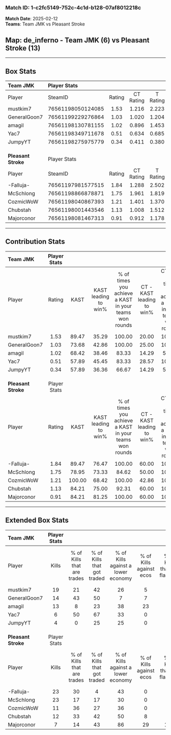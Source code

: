 ### Match ID: 1-c2fc5149-752c-4c1d-b128-07af8012218c  
**Match Date**: 2025-02-12  
**Teams**: Team JMK vs Pleasant Stroke  

## **Map**: de_inferno - Team JMK (6) vs Pleasant Stroke (13)  
---  

## Box Stats  

| **Team JMK**        | Player Stats      |        |           |          |        |       |       |         |        |      |     |
| :- | :- | :-: | :-: | :-: | :-: | :-: | :-: | :-: | :-: | :-: | :-: |
| Player              | SteamID           | Rating | CT Rating | T Rating |  KAST  |  ADR  | Kills | Assists | Deaths | K/D  | HS% |
| mustkim7            | 76561198050124085 |  1.53  |   1.216   |  2.223   | 89.47  | 101.1 |  19   |    4    |   14   | 1.36 | 57  |
| GeneralGoon7        | 76561199229276864 |  1.03  |   1.020   |  1.204   | 73.68  | 76.5  |  14   |    5    |   17   | 0.82 | 42  |
| amagil              | 76561198130781155 |  1.02  |   0.896   |  1.453   | 68.42  | 84.3  |  13   |    3    |   15   | 0.87 | 46  |
| Yac7                | 76561198349711678 |  0.51  |   0.634   |  0.685   | 57.89  | 51.6  |   6   |    7    |   16   | 0.38 | 33  |
| JumpyYT             | 76561198275975779 |  0.34  |   0.411   |  0.380   | 57.89  | 26.7  |   4   |    2    |   15   | 0.27 | 50  |
|                     |                   |        |           |          |        |       |       |         |        |      |     |
|                     |                   |        |           |          |        |       |       |         |        |      |     |
|                     |                   |        |           |          |        |       |       |         |        |      |     |
| **Pleasant Stroke** | Player Stats      |        |           |          |        |       |       |         |        |      |     |
| Player              | SteamID           | Rating | CT Rating | T Rating |  KAST  |  ADR  | Kills | Assists | Deaths | K/D  | HS% |
| -Falluja-           | 76561197981577515 |  1.84  |   1.288   |  2.502   | 89.47  | 108.0 |  23   |    2    |   10   | 2.30 | 34  |
| McSchlong           | 76561198866878871 |  1.75  |   1.961   |  1.819   | 78.95  | 121.3 |  23   |    3    |   12   | 1.92 | 56  |
| CozmicWoW           | 76561198040867393 |  1.21  |   1.401   |  1.370   | 100.00 | 69.7  |  11   |    7    |   12   | 0.92 | 54  |
| Chubstah            | 76561198001443546 |  1.13  |   1.008   |  1.512   | 84.21  | 76.8  |  12   |   10    |   14   | 0.86 | 66  |
| Majorconor          | 76561198081467313 |  0.91  |   0.912   |  1.178   | 84.21  | 46.8  |   7   |    4    |   9    | 0.78 | 28  |
---  

## Contribution Stats  

| **Team JMK**        | Player Stats |        |                      |                                                        |                           |                                                             |                          |                                                            |
| :- | :-: | :-: | :-: | :-: | :-: | :-: | :-: | :-: |
| Player              |    Rating    |  KAST  | KAST leading to win% | % of times you achieve a KAST in your teams won rounds | CT - KAST leading to win% | CT - % of times you achieve a KAST in your teams won rounds | T - KAST leading to win% | T - % of times you achieve a KAST in your teams won rounds |
| mustkim7            |     1.53     | 89.47  |        35.29         |                         100.00                         |           20.00           |                           100.00                            |          57.14           |                           100.00                           |
| GeneralGoon7        |     1.03     | 73.68  |        42.86         |                         100.00                         |           25.00           |                           100.00                            |          66.67           |                           100.00                           |
| amagil              |     1.02     | 68.42  |        38.46         |                         83.33                          |           14.29           |                            50.00                            |          66.67           |                           100.00                           |
| Yac7                |     0.51     | 57.89  |        45.45         |                         83.33                          |           28.57           |                           100.00                            |          75.00           |                           75.00                            |
| JumpyYT             |     0.34     | 57.89  |        36.36         |                         66.67                          |           14.29           |                            50.00                            |          75.00           |                           75.00                            |
|                     |              |        |                      |                                                        |                           |                                                             |                          |                                                            |
|                     |              |        |                      |                                                        |                           |                                                             |                          |                                                            |
|                     |              |        |                      |                                                        |                           |                                                             |                          |                                                            |
| **Pleasant Stroke** | Player Stats |        |                      |                                                        |                           |                                                             |                          |                                                            |
| Player              |    Rating    |  KAST  | KAST leading to win% | % of times you achieve a KAST in your teams won rounds | CT - KAST leading to win% | CT - % of times you achieve a KAST in your teams won rounds | T - KAST leading to win% | T - % of times you achieve a KAST in your teams won rounds |
| -Falluja-           |     1.84     | 89.47  |        76.47         |                         100.00                         |           60.00           |                           100.00                            |          83.33           |                           100.00                           |
| McSchlong           |     1.75     | 78.95  |        73.33         |                         84.62                          |           50.00           |                           100.00                            |          88.89           |                           80.00                            |
| CozmicWoW           |     1.21     | 100.00 |        68.42         |                         100.00                         |           42.86           |                           100.00                            |          83.33           |                           100.00                           |
| Chubstah            |     1.13     | 84.21  |        75.00         |                         92.31                          |           60.00           |                           100.00                            |          81.82           |                           90.00                            |
| Majorconor          |     0.91     | 84.21  |        81.25         |                         100.00                         |           60.00           |                           100.00                            |          90.91           |                           100.00                           |
---  

## Extended Box Stats  

| **Team JMK**        | Player Stats |                            |                            |                                    |                         |                              |                                 |        |                             |                                     |                          |                               |                            |
| :- | :-: | :-: | :-: | :-: | :-: | :-: | :-: | :-: | :-: | :-: | :-: | :-: | :-: |
| Player              |    Kills     | % of Kills that are trades | % of Kills that got traded | % of Kills against a lower economy | % of Kills against ecos | % of Kills that are flawless | % of Kills that are close duels | Deaths | % of Deaths that get traded | % of Deaths against a lower economy | % of Deaths against ecos | % of Deaths that are flawless | % of Deaths that are close |
| mustkim7            |      19      |             21             |             42             |                 26                 |            5            |              79              |               11                |   14   |             21              |                 21                  |            7             |              57               |             7              |
| GeneralGoon7        |      14      |             43             |             50             |                 7                  |            7            |              57              |               14                |   17   |             12              |                 18                  |            6             |              71               |             6              |
| amagil              |      13      |             8              |             23             |                 38                 |           23            |              77              |                0                |   15   |             20              |                  7                  |            0             |              67               |             20             |
| Yac7                |      6       |             50             |             67             |                 33                 |            0            |              67              |                0                |   16   |             31              |                 13                  |            0             |              63               |             0              |
| JumpyYT             |      4       |             0              |             25             |                 25                 |            0            |              50              |               25                |   15   |             13              |                 27                  |            7             |              67               |             7              |
|                     |              |                            |                            |                                    |                         |                              |                                 |        |                             |                                     |                          |                               |                            |
|                     |              |                            |                            |                                    |                         |                              |                                 |        |                             |                                     |                          |                               |                            |
|                     |              |                            |                            |                                    |                         |                              |                                 |        |                             |                                     |                          |                               |                            |
| **Pleasant Stroke** | Player Stats |                            |                            |                                    |                         |                              |                                 |        |                             |                                     |                          |                               |                            |
| Player              |    Kills     | % of Kills that are trades | % of Kills that got traded | % of Kills against a lower economy | % of Kills against ecos | % of Kills that are flawless | % of Kills that are close duels | Deaths | % of Deaths that get traded | % of Deaths against a lower economy | % of Deaths against ecos | % of Deaths that are flawless | % of Deaths that are close |
| -Falluja-           |      23      |             30             |             4              |                 43                 |            0            |              39              |                9                |   10   |             60              |                 10                  |            0             |              70               |             20             |
| McSchlong           |      23      |             17             |             17             |                 30                 |            0            |              74              |               13                |   12   |             33              |                 25                  |            0             |              67               |             8              |
| CozmicWoW           |      11      |             36             |             27             |                 36                 |            0            |              73              |                0                |   12   |             42              |                 42                  |            0             |              83               |             8              |
| Chubstah            |      12      |             33             |             42             |                 50                 |            8            |              67              |                8                |   14   |             50              |                 29                  |            7             |              64               |             7              |
| Majorconor          |      7       |             14             |             43             |                 86                 |           29            |             100              |                0                |   9    |             22              |                 33                  |            0             |              56               |             0              |
